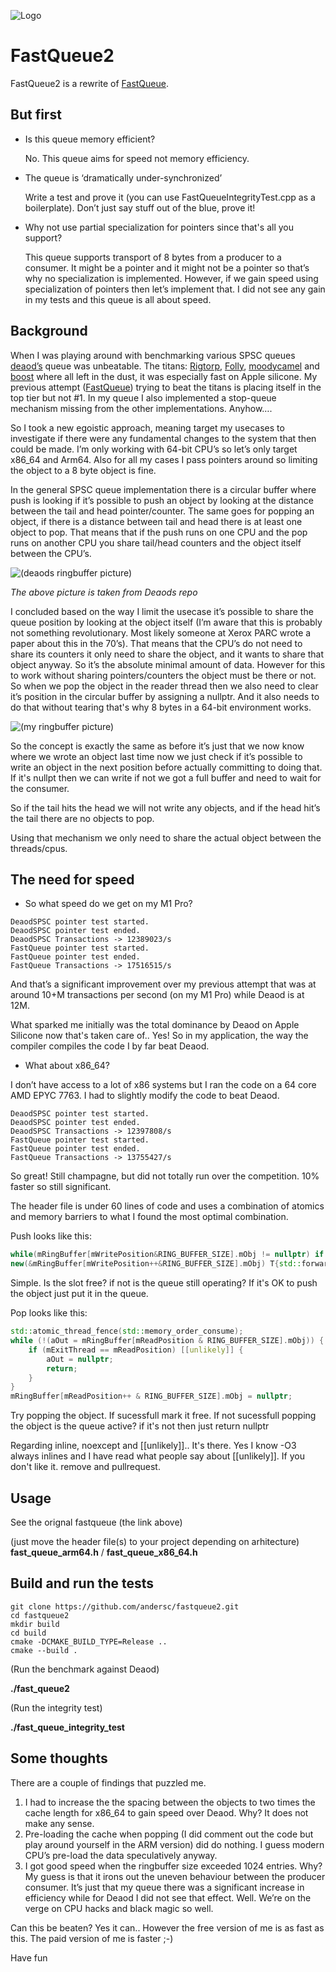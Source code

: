 ![Logo](fastqueue2.png)

# FastQueue2

FastQueue2 is a rewrite of [FastQueue](https://github.com/andersc/fastqueue). 

## But first

* Is this queue memory efficient?

	No. This queue aims for speed not memory efficiency.

* The queue is ‘dramatically under-synchronized’

	Write a test and prove it (you can use FastQueueIntegrityTest.cpp as a boilerplate). Don’t just say stuff out of the blue, prove it!

* Why not use partial specialization for pointers since that's all you support?

	This queue supports transport of 8 bytes from a producer to a consumer. It might be a pointer and it might not be a pointer so that’s why no specialization is implemented. However, if we gain speed using specialization of pointers then let’s implement that. I did not see any gain in my tests and this queue is all about speed.


## Background

When I was playing around with benchmarking various SPSC queues [deaod’s](https://github.com/andersc/fastqueue) queue was unbeatable. The titans: [Rigtorp](https://github.com/rigtorp/SPSCQueue), [Folly](https://github.com/facebook/folly/tree/main), [moodycamel](https://github.com/cameron314/concurrentqueue) and [boost](https://www.boost.org/doc/libs/1_66_0/doc/html/lockfree.html) where all left in the dust, it was especially fast on Apple silicone. My previous attempt ([FastQueue](https://github.com/andersc/fastqueue)) trying to beat the titans is placing itself in the top tier but not #1. In my queue I also implemented a stop-queue mechanism missing from the other implementations. Anyhow….

So I took a new egoistic approach, meaning target my usecases to investigate if there were any fundamental changes to the system that then could be made. I’m only working with 64-bit CPU’s so let’s only target x86_64 and Arm64. Also for all my cases I pass pointers around so limiting the object to a 8 byte object is fine.

In the general SPSC queue implementation there is a circular buffer where push is looking if it’s possible to push an object by looking at the distance between the tail and head pointer/counter. The same goes for popping an object, if there is a distance between tail and head there is at least one object to pop. That means that if the push runs on one CPU and the pop runs on another CPU you share tail/head counters and the object itself between the CPU’s. 

![(deaods ringbuffer picture)](ring_buffer_concept.png)

*The above picture is taken from Deaods repo*

I concluded based on the way I limit the usecase it’s possible to share the queue position by looking at the object itself (I’m aware that this is probably not something revolutionary. Most likely someone at Xerox PARC wrote a paper about this in the 70’s). That means that the CPU’s do not need to share its counters it only need to share the object, and it wants to share that object anyway. So it’s the absolute minimal amount of data. 
However for this to work without sharing pointers/counters the object must be there or not. So when we pop the object in the reader thread then we also need to clear it’s position in the circular buffer by assigning a nullptr. And it also needs to do that without tearing that's why 8 bytes in a 64-bit environment works.

![(my ringbuffer picture)](ringbuffer.png)

So the concept is exactly the same as before it’s just that we now know where we wrote an object last time now we just check if it’s possible to write an object in the next position before actually committing to doing that. If it's nullpt then we can write if not we got a full buffer and need to wait for the consumer.

So if the tail hits the head we will not write any objects, and if the head hit’s the tail there are no objects to pop.

Using that mechanism we only need to share the actual object between the threads/cpus.

## The need for speed

* So what speed do we get on my M1 Pro?

```
DeaodSPSC pointer test started.
DeaodSPSC pointer test ended.
DeaodSPSC Transactions -> 12389023/s
FastQueue pointer test started.
FastQueue pointer test ended.
FastQueue Transactions -> 17516515/s
```

And that’s a significant improvement over my previous attempt that was at around 10+M transactions per second (on my M1 Pro) while Deaod is at 12M.

What sparked me initially was the total dominance by Deaod on Apple Silicone now that's taken care of.. Yes! So in my application, the way the compiler compiles the code I by far beat Deaod. 

* What about x86_64?  

I don’t have access to a lot of x86 systems but I ran the code on a 64 core AMD EPYC 7763. I had to slightly modify the code to beat Deaod.

```
DeaodSPSC pointer test started.
DeaodSPSC pointer test ended.
DeaodSPSC Transactions -> 12397808/s
FastQueue pointer test started.
FastQueue pointer test ended.
FastQueue Transactions -> 13755427/s
```

So great! Still champagne, but did not totally run over the competition. 10% faster so still significant. 

The header file is under 60 lines of code and uses a combination of atomics and memory barriers to what I found the most optimal combination.

Push looks like this:

```cpp
while(mRingBuffer[mWritePosition&RING_BUFFER_SIZE].mObj != nullptr) if (mExitThreadSemaphore) [[unlikely]] return;
new(&mRingBuffer[mWritePosition++&RING_BUFFER_SIZE].mObj) T{std::forward<Args>(args)...};
```
Simple. Is the slot free? if not is the queue still operating?
If it's OK to push the object just put it in the queue.

Pop looks like this:

```cpp
std::atomic_thread_fence(std::memory_order_consume);
while (!(aOut = mRingBuffer[mReadPosition & RING_BUFFER_SIZE].mObj)) {
    if (mExitThread == mReadPosition) [[unlikely]] {
        aOut = nullptr;
        return;
    }
}
mRingBuffer[mReadPosition++ & RING_BUFFER_SIZE].mObj = nullptr;
```
Try popping the object. If sucessfull mark it free.
If not sucessfull popping the object is the queue active?
if it's not then just return nullptr


Regarding inline, noexcept and [[unlikely]].. It's there. Yes I know -O3 always inlines and I have read what people say about [[unlikely]].
If you don't like it. remove and pullrequest.

## Usage

See the orignal fastqueue (the link above)

(just move the header file(s) to your project depending on arhitecture)
**fast_queue_arm64.h** / **fast_queue_x86_64.h**

## Build and run the tests

```
git clone https://github.com/andersc/fastqueue2.git
cd fastqueue2 
mkdir build
cd build
cmake -DCMAKE_BUILD_TYPE=Release ..
cmake --build .
```

(Run the benchmark against Deaod)

**./fast_queue2**

(Run the integrity test)

**./fast_queue_integrity_test**


## Some thoughts
There are a couple of findings that puzzled me. 

1.	I had to increase the the spacing between the objects to two times the cache length for x86_64 to gain speed over Deaod. Why? It does not make any sense.
2.	Pre-loading the cache when popping (I did comment out the code but play around yourself in the ARM version) did do nothing. I guess modern CPU’s pre-load the data speculatively anyway.
3.	I got good speed when the ringbuffer size exceeded 1024 entries. Why? My guess is that it irons out the uneven behaviour between the producer consumer. It’s just that my queue there was a significant increase in efficiency while for Deaod I did not see that effect. Well. We’re on the verge on CPU hacks and black magic so well. 

Can this be beaten? Yes it can.. However the free version of me is as fast as this. The paid version of me is faster ;-)

Have fun 

